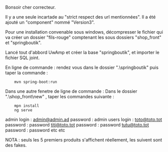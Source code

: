 Bonsoir cher correcteur.

Il y a une seule incartade au "strict respect des url mentionnées".
Il a été ajouté un "component" nommé "Version3".

Pour une installation convenable sous windows, décompresser le fichier qui va créer un dossier "fils-rouge" comptenant 
les sous dossiers "shop_front" et "springboutik".

Lancé tout d'abbord UwAmp et créer la base "springboutik", et importer le fichier SQL joint.

En ligne de commande :
rendez vous dans le dossier ".\springboutik\" puis taper la commande :
    
        mvn spring-boot:run

Dans une autre fenetre de ligne de commande :
Dans le dossier ".\shop_front\new" , taper les commandes suivante : 

        mpn install
        ng serve

admin       login : admin@admin.ad              password : admin
users       login : toto@toto.tot               password : password
                    titi@toto.tot               password : password
                    tutu@toto.tot               password : password
                    etc
                    etc
                    
NOTA : seuls les 5 premiers produits s'affichent réellement, les suivent sont des fakes.
                    